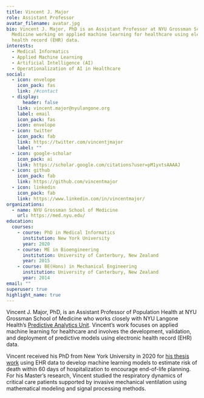 ```yaml
---
title: Vincent J. Major
role: Assistant Professor
avatar_filename: avatar.jpg
bio: Vincent J. Major, PhD is an Assistant Professor at NYU Grossman School of
  Medicine working on applied machine learning for healthcare using electronic
  health record (EHR) data.
interests:
  - Medical Informatics
  - Applied Machine Learning
  - Artificial Intelligence (AI)
  - Operationalization of AI in Healthcare
social:
  - icon: envelope
    icon_pack: fas
    link: /#contact
  - display:
      header: false
    link: vincent.major@nyulangone.org
    label: email
    icon_pack: fas
    icon: envelope
  - icon: twitter
    icon_pack: fab
    link: https://twitter.com/vincentjmajor
    label: ""
  - icon: google-scholar
    icon_pack: ai
    link: https://scholar.google.com/citations?user=pM1yxtsAAAAJ
  - icon: github
    icon_pack: fab
    link: https://github.com/vincentmajor
  - icon: linkedin
    icon_pack: fab
    link: https://www.linkedin.com/in/vincentmajor/
organizations:
  - name: NYU Grossman School of Medicine
    url: https://med.nyu.edu/
education:
  courses:
    - course: PhD in Medical Informatics
      institution: New York University
      year: 2020
    - course: ME in Bioengineering
      institution: University of Canterbury, New Zealand
      year: 2015
    - course: BE(Hons) in Mechanical Engineering
      institution: University of Canterbury, New Zealand
      year: 2014
email: ""
superuser: true
highlight_name: true
---
```

Vincent J. Major, PhD, is an Assistant Professor of Population Health at NYU Grossman School of Medicine who works closely with NYU Langone Health’s [Predictive Analytics Unit](https://nyupau.github.io/). Vincent’s work focuses on applied machine learning for healthcare and involves the development, validation, and deployment of predictive models using electronic health record (EHR) data.

Vincent received his PhD from New York University in 2020 for [his thesis work](https://search.proquest.com/openview/91689540c8c89b2e5e4c98285df096b1/) using EHR data to develop machine learning models to estimate risk of death within 60 days of hospitalization to encourage end-of-life planning. For his Master’s research, Vincent studied the respiratory dynamics of critical care patients supported by invasive mechanical ventilation using mathematical modeling and signal processing methods.